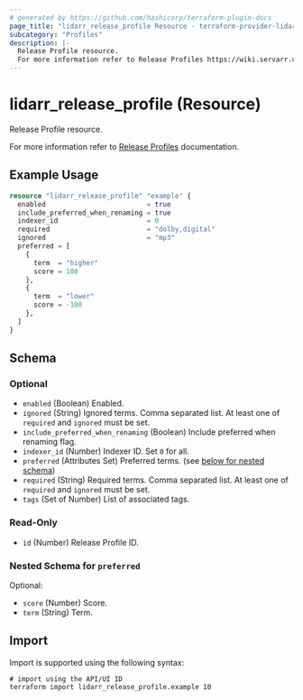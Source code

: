 ```yaml
---
# generated by https://github.com/hashicorp/terraform-plugin-docs
page_title: "lidarr_release_profile Resource - terraform-provider-lidarr"
subcategory: "Profiles"
description: |-
  Release Profile resource.
  For more information refer to Release Profiles https://wiki.servarr.com/lidarr/settings#release-profiles documentation.
---
```


# lidarr_release_profile (Resource)

<!-- subcategory:Profiles -->Release Profile resource.
For more information refer to [Release Profiles](https://wiki.servarr.com/lidarr/settings#release-profiles) documentation.

## Example Usage

```terraform
resource "lidarr_release_profile" "example" {
  enabled                         = true
  include_preferred_when_renaming = true
  indexer_id                      = 0
  required                        = "dolby,digital"
  ignored                         = "mp3"
  preferred = [
    {
      term  = "higher"
      score = 100
    },
    {
      term  = "lower"
      score = -100
    },
  ]
}
```

<!-- schema generated by tfplugindocs -->
## Schema

### Optional

- `enabled` (Boolean) Enabled.
- `ignored` (String) Ignored terms. Comma separated list. At least one of `required` and `ignored` must be set.
- `include_preferred_when_renaming` (Boolean) Include preferred when renaming flag.
- `indexer_id` (Number) Indexer ID. Set `0` for all.
- `preferred` (Attributes Set) Preferred terms. (see [below for nested schema](#nestedatt--preferred))
- `required` (String) Required terms. Comma separated list. At least one of `required` and `ignored` must be set.
- `tags` (Set of Number) List of associated tags.

### Read-Only

- `id` (Number) Release Profile ID.

<a id="nestedatt--preferred"></a>
### Nested Schema for `preferred`

Optional:

- `score` (Number) Score.
- `term` (String) Term.

## Import

Import is supported using the following syntax:

```shell
# import using the API/UI ID
terraform import lidarr_release_profile.example 10
```
